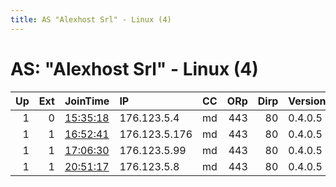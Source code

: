 ```yaml
---
title: AS "Alexhost Srl" - Linux (4)
---
```


# AS: "Alexhost Srl" - Linux (4)

|   Up |   Ext | JoinTime                                                                                            | IP            | CC   |   ORp |   Dirp | Version   | Contact   | Nickname      |   eFamMembers |
|-----:|------:|:----------------------------------------------------------------------------------------------------|:--------------|:-----|------:|-------:|:----------|:----------|:--------------|--------------:|
|    1 |     0 | [15:35:18](https://metrics.torproject.org/rs.html#details/44643E4EC7E02FD495A796E55A994BA66E5EF6C5) | 176.123.5.4   | md   |   443 |     80 | 0.4.0.5   | None      | SamuelFireman |             1 |
|    1 |     1 | [16:52:41](https://metrics.torproject.org/rs.html#details/BB14883921928F22C8B0DBAFC382FF45F1DD76A6) | 176.123.5.176 | md   |   443 |     80 | 0.4.0.5   | None      | thrilltown    |             1 |
|    1 |     1 | [17:06:30](https://metrics.torproject.org/rs.html#details/63BB125EB3AB44A0269502C510FE7D2D597F3DE7) | 176.123.5.99  | md   |   443 |     80 | 0.4.0.5   | None      | CoolCenturion |             1 |
|    1 |     1 | [20:51:17](https://metrics.torproject.org/rs.html#details/CA53B39F2C51DE970336E18606572BC1E6491DFB) | 176.123.5.8   | md   |   443 |     80 | 0.4.0.5   | None      | artemus       |             1 |
